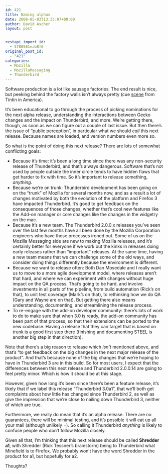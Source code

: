 ```yaml
---
id: 421
title: Naming alphas
date: 2008-05-03T13:35:07+00:00
author: David Ascher
layout: post


restapi_import_id:
  - 5780561eab8f6
original_post_id:
  - "421"
categories:
  - Mozilla
  - MozillaMessaging
  - Thunderbird
---
```

Software production is a lot like sausage factories. The end result is nice, but peeking behind the factory walls isn&#8217;t always pretty (cue [scene](http://mightygodking.com/index.php/2008/03/03/tintin-in-america-the-abbreviated-conclusion/) from Tintin in America).

It&#8217;s been educational to go through the process of picking nominations for the next alpha release, understanding the interactions between Gecko changes and the impact on Thunderbird, and more. We&#8217;re getting there, though, as soon as we can figure out a couple of last issue. But then there&#8217;s the issue of &#8220;public perception&#8221;, in particular what we should _call_ this next release. Because names are loaded, and version numbers even more so.

So what is the point of doing this next release? There are lots of somewhat conflicting goals:

  * Because it&#8217;s time: it&#8217;s been a long time since there was any non-security release of Thunderbird, and that&#8217;s always dangerous. Software that&#8217;s not used by people outside the inner circle tends to have hidden flaws that get harder to fix with time. So it&#8217;s important to release something, _anything_.
  * Because we&#8217;re on trunk: Thunderbird development has been going on on the &#8220;trunk&#8221; of Mozilla for several months now, and as a result a lot of changes motivated by both the evolution of the platform and Firefox 3 have impacted Thunderbird. It&#8217;s good to get feedback on the consequences of those changes, whether that&#8217;s cool new features like the Add-on manager or core changes like the changes in the widgetry on the mac.
  * Because it&#8217;s a new team. The Thunderbird 2.0.0.x releases you&#8217;ve seen over the last few months have all been done by the Mozilla Corporation engineers who have those processes ironed out. Some of us on the Mozilla Messaging side are new to making Mozilla releases, and it&#8217;s certainly better for everyone if we work out the kinks in releases doing early releases rather than &#8220;important&#8221; releases. At the same time, having a new team means that we can challenge some of the old ways, and consider doing things differently because the environment is different.
  * Because we want to release often: Both Dan Mosedale and I really want us to move to a more agile development model, where releases aren&#8217;t that hard, and where we can experiment with changes without huge impact on the QA process. That&#8217;s going to be hard, and involve investments in all parts of the pipeline, from build automation (Rick&#8217;s on that), to unit test coverage (Mark&#8217;s on that), to rethinking how we do QA (Gary and Wayne are on that). But getting there also means understanding, documenting, and streamlining the release process.
  * To re-engage with the add-on developer community: there&#8217;s lots of work to do to make sure that when 3.0 is ready, the add-on community has been part of that process, so that their extensions can be ported to the new codebase. Having a release that they can target that is based on trunk is a good first step there (finishing and documenting STEEL is another big step in that direction).

Note that there&#8217;s a big reason to release which _isn&#8217;t_ mentioned above, and that&#8217;s &#8220;to get feedback on the big changes in the next major release of the product&#8221;. And that&#8217;s because none of the big changes that we&#8217;re hoping to have in Thunderbird 3 are in this build. So for most users, I expect that the differences between this next release and Thunderbird 2.0.0.14 are going to feel pretty minor. Which is how it should be at this stage.

However, given how long it&#8217;s been since there&#8217;s been a feature release, it&#8217;s likely that if we label this release &#8220;Thunderbird 3.0a1&#8221;, that we&#8217;ll both get complaints about how little has changed since Thunderbird 2, as well as give the impression that we&#8217;re close to nailing down Thunderbird 3, neither of which are true.

Furthermore, we really do mean that it&#8217;s an alpha release. There are no guarantees, there will be minimal testing, and it&#8217;s possible it will eat up all your mail (although unlikely =). So calling it Thunderbird _anything_ is likely to confuse people who don&#8217;t follow Mozilla closely.

Given all that, I&#8217;m thinking that this next release should be called **Shredder a1**, with Shredder (Rick Tessner&#8217;s brainstorm) being to Thunderbird what Minefield is to Firefox. We probably won&#8217;t have the word Shredder in the product for a1, but hopefully for a2.

Thoughts?